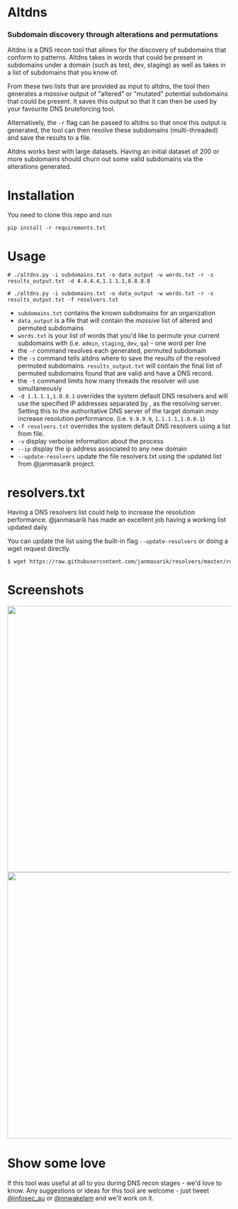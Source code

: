 # Altdns
### Subdomain discovery through alterations and permutations

Altdns is a DNS recon tool that allows for the discovery of subdomains that conform to patterns. Altdns takes in words that could be present in subdomains under a domain (such as test, dev, staging) as well as takes in a list of subdomains that you know of.

From these two lists that are provided as input to altdns, the tool then generates a _massive_ output of "altered" or "mutated" potential subdomains that could be present. It saves this output so that it can then be used by your favourite DNS bruteforcing tool.

Alternatively, the `-r` flag can be passed to altdns so that once this output is generated, the tool can then resolve these subdomains (multi-threaded) and save the results to a file.

Altdns works best with large datasets. Having an initial dataset of 200 or more subdomains should churn out some valid subdomains via the alterations generated.

# Installation
You need to clone this repo and run 

`pip install -r requirements.txt`

# Usage

`# ./altdns.py -i subdomains.txt -o data_output -w words.txt -r -s results_output.txt -d 4.4.4.4,1.1.1.1,8.8.8.8`

`# ./altdns.py -i subdomains.txt -o data_output -w words.txt -r -s results_output.txt -f resolvers.txt`

- `subdomains.txt` contains the known subdomains for an organization
- `data_output` is a file that will contain the _massive_ list of altered and permuted subdomains
- `words.txt` is your list of words that you'd like to permute your current subdomains with (i.e. `admin`, `staging`, `dev`, `qa`) - one word per line
- the `-r` command resolves each generated, permuted subdomain
- the `-s` command tells altdns where to save the results of the resolved permuted subdomains. `results_output.txt` will contain the final list of permuted subdomains found that are valid and have a DNS record.
- the `-t` command limits how many threads the resolver will use simultaneously
- `-d 1.1.1.1,1.0.0.1` overrides the system default DNS resolvers and will use the specified IP addresses separated by , as the resolving server. Setting this to the authoritative DNS server of the target domain *may* increase resolution performance. (i.e. `9.9.9.9`, `1.1.1.1,1.0.0.1`)
- `-f resolvers.txt` overrides the system default DNS resolvers using a list from file.
- `-v` display verboise information about the process
- `--ip` display the ip address associated to any new domain
- `--update-resolvers` update the file resolvers.txt using the updated list from @janmasarik project.

# resolvers.txt
Having a DNS resolvers list could help to increase the resolution performance.
@janmasarik has made an excellent job having a working list updated daily.

You can update the list using the built-in flag `--update-resolvers` or doing a wget request directly. 
```bash
$ wget https://raw.githubusercontent.com/janmasarik/resolvers/master/resolvers.txt
```

# Screenshots

<img src="https://i.imgur.com/fkfZqkl.png" width="600px"/>

<img src="https://i.imgur.com/Jyfue26.png" width="600px"/>

# Show some love

If this tool was useful at all to you during DNS recon stages - we'd love to know. Any suggestions or ideas for this tool are welcome - just tweet [@infosec_au](https://twitter.com/infosec_au) or [@nnwakelam](https://twitter.com/nnwakelam) and we'll work on it.
